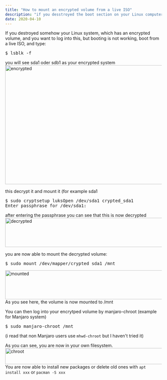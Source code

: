 ```yaml
---
title: "How to mount an encrypted volume from a live ISO"
description: "if you desstroyed the boot section on your Linux computer and you want to access your data, you will need to encrypt the volume from a live ISO"
date: 2020-04-10
---
```


If you destroyed somehow your Linux system, which has an encrypted volume, and you want to log into this, but booting is not working, boot from a live ISO, and type:
<pre>$ lsblk -f</pre>
you will see sda1 oder sdb1 as your encrypted system
<img class="alignnone size-full wp-image-499" src="https://joergi77.files.wordpress.com/2020/04/encrypted.png" alt="encrypted" width="806" height="383" />

this decrypt it and mount it (for example sda1
<pre>$ sudo cryptsetup luksOpen /dev/sda1 crypted_sda1
Enter passphrase for /dev/sda1:</pre>
after entering the passphrase you can see that this is now decrypted<img class="alignnone size-full wp-image-500" src="https://joergi77.files.wordpress.com/2020/04/decrypted.png" alt="decrypted" width="944" height="94" />

you are now able to mount the decrypted volume:
<pre>$ sudo mount /dev/mapper/crypted_sda1 /mnt</pre>
<img class="alignnone size-full wp-image-503" src="https://joergi77.files.wordpress.com/2020/04/mounted.png" alt="mounted" width="938" height="93" />
As you see here, the volume is now mounted to /mnt

You can then log into your encrytped volume by manjaro-chroot (example for Manjaro system)
<pre>$ sudo manjaro-chroot /mnt</pre>
(i read that non Manjaro users use `mhwd-chroot` but I haven't tried it)

As you can see, you are now in your own filesystem.
<img class="alignnone size-full wp-image-504" src="https://joergi77.files.wordpress.com/2020/04/chroot.png" alt="chroot" width="552" height="52" />
You are now able to install new packages or delete old ones with `apt install xxx` or `pacman -S xxx`
